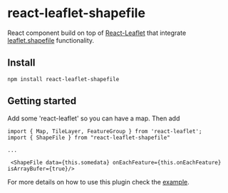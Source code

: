 # react-leaflet-shapefile

React component build on top of [React-Leaflet](https://github.com/PaulLeCam/react-leaflet) that integrate [leaflet.shapefile](https://github.com/calvinmetcalf/leaflet.shapefile) functionality.

## Install

```
npm install react-leaflet-shapefile
```

## Getting started

Add some 'react-leaflet' so you can have a map.
Then add

```
import { Map, TileLayer, FeatureGroup } from 'react-leaflet';
import { ShapeFile } from "react-leaflet-shapefile"

...

 <ShapeFile data={this.somedata} onEachFeature={this.onEachFeature} isArrayBufer={true}/>

```

For more details on how to use this plugin check the [example](https://github.com/Charmatzis/react-leaflet-shapefile/tree/master/example).


